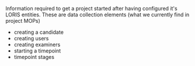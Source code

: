 Information required to get a project started after having configured it's LORIS entities. These are data collection elements (what we currently find in project MOPs)

- creating a candidate
- creating users
- creating examiners
- starting a timepoint
- timepoint stages